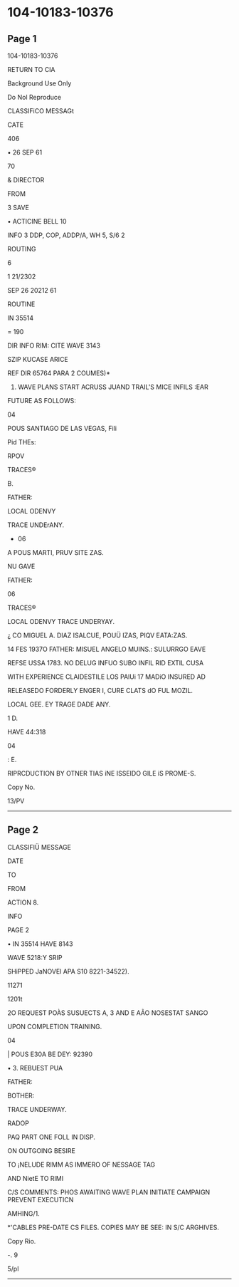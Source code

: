 # 104-10183-10376

## Page 1

104-10183-10376

RETURN TO CIA

Background Use Only

Do Nol Reproduce

CLASSIFiCO MESSAGt

CATE

406

• 26 SEP 61

70

& DIRECTOR

FROM

3 SAVE

• ACTICINE BELL 10

INFO 3 DDP, COP, ADDP/A, WH 5, S/6 2

ROUTING

6

1 21/2302

SEP 26 20212 61

ROUTINE

IN 35514

= 190

DIR INFO RIM: CITE WAVE 3143

SZIP KUCASE ARICE

REF DIR 65764 PARA 2 COUMES)*

1. WAVE PLANS START ACRUSS JUAND TRAIL'S MICE INFILS :EAR

FUTURE AS FOLLOWS:

04

POUS SANTIAGO DE LAS VEGAS, Fili

Pid THEs:

RPOV

TRACES®

B.

FATHER:

LOCAL ODENVY

TRACE UNDErANY.

- 06

A POUS MARTI, PRUV SITE ZAS.

NU GAVE

FATHER:

06

TRACES®

LOCAL ODENVY TRACE UNDERYAY.

¿ CO MIGUEL A. DIAZ ISALCUE, POUÜ IZAS, PIQV EATA:ZAS.

14 FES 1937O FATHER: MISUEL ANGELO MUINS.: SULURRGO EAVE

REFSE USSA 1783. NO DELUG INFUO SUBO INFIL RID EXTIL CUSA

WITH EXPERIENCE CLAIDESTILE LOS PAlUi 17 MADiO INSURED AD

RELEASEDO FORDERLY ENGER I, CURE CLATS dO FUL MOZIL.

LOCAL GEE. EY TRAGE DADE ANY.

1 D.

HAVE 44:318

04

: E.

RIPRCDUCTION BY OTNER TIAS iNE ISSEIDO GILE iS PROME-S.

Copy No.

13/PV

---

## Page 2

CLASSIFIÜ MESSAGE

DATE

TO

FROM

ACTION 8.

INFO

PAGE 2

• IN 35514 HAVE 8143

WAVE 5218:Y SRIP

SHiPPED JaNOVEl APA S10 8221-34522).

11271

1201t

2O REQUEST POÀS SUSUECTS A, 3 AND E AÃO NOSESTAT SANGO

UPON COMPLETION TRAINING.

04

| POUS E30A BE DEY: 92390

• 3. REBUEST PUA

FATHER:

BOTHER:

TRACE UNDERWAY.

RADOP

PAQ PART ONE FOLL IN DISP.

ON OUTGOING BESIRE

TO ¡NELUDE RIMM AS IMMERO OF NESSAGE TAG

AND NietE TO RIMI

C/S COMMENTS: PHOS AWAITING WAVE PLAN INITIATE CAMPAIGN PREVENT EXECUTICN

AMHING/1.

*'CABLES PRE-DATE CS FILES. COPIES MAY BE SEE: IN S/C ARGHIVES.

Copy Rio.

-. 9

5/pl

---

